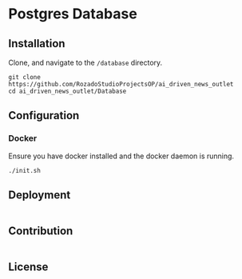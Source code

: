 # Postgres Database

## Installation

Clone, and navigate to the `/database` directory.

```shell
git clone https://github.com/RozadoStudioProjectsOP/ai_driven_news_outlet
cd ai_driven_news_outlet/Database
```

## Configuration

### Docker

Ensure you have docker installed and the docker daemon is running.

```shell
./init.sh
```

## Deployment

```

```

## Contribution

```

```

## License

```

```
